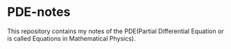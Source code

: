 # PDE-notes
This repository contains my notes of the PDE(Partial Differential Equation or is called Equations in Mathematical Physics).

